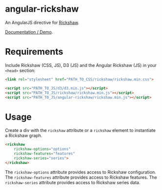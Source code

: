 angular-rickshaw
================

An AngularJS directive for [Rickshaw](http://code.shutterstock.com/rickshaw/).

[Documentation / Demo](http://ngyewch.github.io/angular-rickshaw/).


Requirements
============

Include Rickshaw (CSS, JS), D3 (JS) and the Angular Rickshaw (JS) in your `<head>` section:
```html
<link rel="stylesheet" href="PATH_TO_CSS/rickshaw/rickshaw.min.css">

<script src="PATH_TO_JS/d3/d3.min.js"></script>
<script src="PATH_TO_JS/rickshaw/rickshaw.min.js"></script>
<script src="PATH_TO_JS/angular-rickshaw/rickshaw.min.js"></script>
```

Usage
=====

Create a div with the ```rickshaw``` attribute or a ```rickshaw``` element to instantiate a Rickshaw graph.

```html
<rickshaw
    rickshaw-options="options"
    rickshaw-features="features"
    rickshaw-series="series">
</rickshaw>
```

The ```rickshaw-options``` attribute provides access to Rickshaw configuration.
The ```rickshaw-features``` attribute provides access to Rickshaw features.
The ```rickshaw-series``` attribute provides access to Rickshaw series data.
